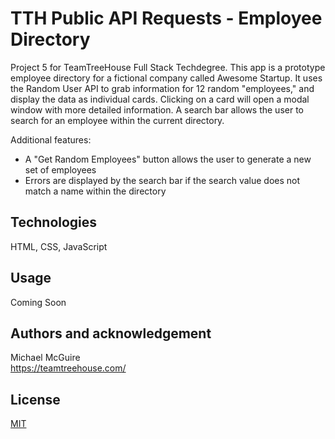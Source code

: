 # TTH Public API Requests - Employee Directory

Project 5 for TeamTreeHouse Full Stack Techdegree. This app is a prototype employee directory for a fictional company called Awesome Startup. It uses the Random User API to grab information for 12 random "employees," and display the data as individual cards. Clicking on a card will open a modal window with more detailed information. A search bar allows the user to search for an employee within the current directory.

Additional features:

- A "Get Random Employees" button allows the user to generate a new set of employees
- Errors are displayed by the search bar if the search value does not match a name within the directory

## Technologies

HTML, CSS, JavaScript

## Usage

Coming Soon

## Authors and acknowledgement

Michael McGuire\
https://teamtreehouse.com/

## License

[MIT](https://choosealicense.com/licenses/mit/)
